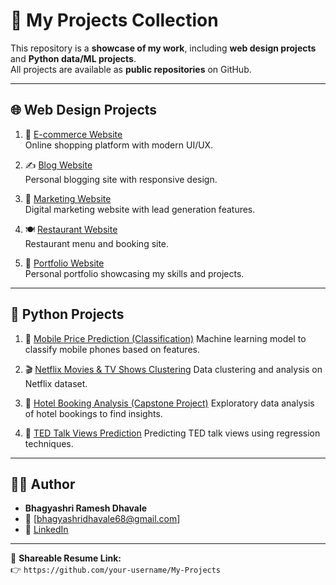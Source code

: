 # 📂 My Projects Collection

This repository is a **showcase of my work**, including **web design projects** and **Python data/ML projects**.  
All projects are available as **public repositories** on GitHub.  

---

## 🌐 Web Design Projects

1. 🛒 [E-commerce Website](https://github.com/your-username/ecommerce_website)  
   Online shopping platform with modern UI/UX.

2. ✍️ [Blog Website](https://github.com/your-username/blog_website)  
   Personal blogging site with responsive design.

3. 📢 [Marketing Website](https://github.com/your-username/marketing_website)  
   Digital marketing website with lead generation features.

4. 🍽️ [Restaurant Website](https://github.com/your-username/restaurant_website)  
   Restaurant menu and booking site.

5. 🎨 [Portfolio Website](https://github.com/your-username/Website_Portfolio)  
   Personal portfolio showcasing my skills and projects.

---

## 🐍 Python Projects

1. 📱 [Mobile Price Prediction (Classification)](https://github.com/bhagyashridhavale/Mobile-price-prediction-classification) 
   Machine learning model to classify mobile phones based on features.

2. 🎬 [Netflix Movies & TV Shows Clustering](https://github.com/bhagyashridhavale/Netflix-Movies-and-Tv-shows-clustering) 
   Data clustering and analysis on Netflix dataset.

3. 🏨 [Hotel Booking Analysis (Capstone Project)](https://github.com/bhagyashridhavale/Capstone-project-I-Hotel-booking-analysis) 
   Exploratory data analysis of hotel bookings to find insights.

4. 🎤 [TED Talk Views Prediction](https://github.com/bhagyashridhavale/TED-Talk-Views-Prediction) 
   Predicting TED talk views using regression techniques.

---

## 👨‍💻 Author
- **Bhagyashri Ramesh Dhavale**  
- 📧 [bhagyashridhavale68@gmail.com]  
- 🔗 [LinkedIn](https://www.linkedin.com/public-profile/settings?trk=d_flagship3_profile_self_view_public_profile) 

---

📌 **Shareable Resume Link:**  
👉 `https://github.com/your-username/My-Projects`
